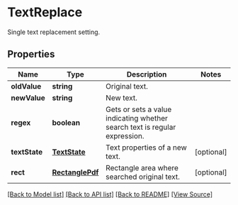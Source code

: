 # TextReplace
Single text replacement setting.

## Properties
Name | Type | Description | Notes
------------ | ------------- | ------------- | -------------
**oldValue** | **string** | Original text. | 
**newValue** | **string** | New text. | 
**regex** | **boolean** | Gets or sets a value indicating whether search text is regular expression. | 
**textState** | [**TextState**](TextState.md) | Text properties of a new text. | [optional]
**rect** | [**RectanglePdf**](RectanglePdf.md) | Rectangle area where searched original text. | [optional]

[[Back to Model list]](../README.md#documentation-for-models) [[Back to API list]](../README.md#documentation-for-api-endpoints) [[Back to README]](../README.md) [[View Source]](../src/models/textReplace.ts)

